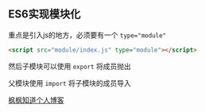 ## ES6实现模块化

重点是引入js的地方，必须要有一个 `type="module"`

```HTML
<script src="module/index.js" type="module"></script>
```

然后子模块可以使用 `export` 将成员抛出

父模块使用 `import` 将子模块的成员导入

[枫枫知道个人博客](https://www.fengfengzhidao.com/special/2/53)